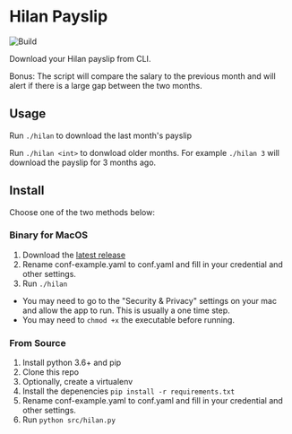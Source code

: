 # Hilan Payslip
![Build](https://github.com/talsalmona/hilan/workflows/Build/badge.svg)

Download your Hilan payslip from CLI.

Bonus: The script will compare the salary to the previous month and will alert if there is a large gap between the two months.

## Usage

Run ```./hilan``` to download the last month's payslip

Run ```./hilan <int>``` to donwload older months. For example ```./hilan 3``` will download the payslip for 3 months ago.


## Install

Choose one of the two methods below:


### Binary for MacOS
1. Download the [latest release](https://github.com/talsalmona/hilan/releases/latest)
2. Rename conf-example.yaml to conf.yaml and fill in your credential and other settings.
3. Run ``` ./hilan ```

* You may need to go to the "Security & Privacy" settings on your mac and allow the app to run. This is usually a one time step.
* You may need to ``` chmod +x ``` the executable before running.


### From Source
1. Install python 3.6+ and pip
2. Clone this repo
3. Optionally, create a virtualenv
4. Install the depenencies
``` pip install -r requirements.txt ```
5. Rename conf-example.yaml to conf.yaml and fill in your credential and other settings.
6. Run
``` python src/hilan.py ```

